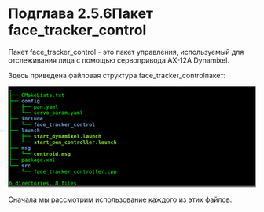 # Подглава 2.5.6Пакет face\_tracker\_control

Пакет face\_tracker\_control - это пакет управления, используемый для отслеживания лица с помощью сервопривода AX-12A Dynamixel.  


Здесь приведена файловая структура face\_tracker\_controlпакет:

![&#x420;&#x438;&#x441;&#x443;&#x43D;&#x43E;&#x43A; 18: &#x41E;&#x440;&#x433;&#x430;&#x43D;&#x438;&#x437;&#x430;&#x446;&#x438;&#x44F; &#x444;&#x430;&#x439;&#x43B;&#x43E;&#x432; &#x432; &#x43F;&#x430;&#x43A;&#x435;&#x442;&#x435; face\_tracker\_control](../../../.gitbook/assets/image%20%2831%29.png)

Сначала мы рассмотрим использование каждого из этих файлов.

